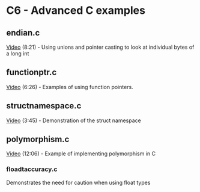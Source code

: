 # C6 - Advanced C examples

## endian.c

[Video](https://youtu.be/3u1r-Pze1D0) (8:21) - Using unions and pointer casting to look at individual bytes of a long int

## functionptr.c

[Video](https://youtu.be/y2ax-WwTxKY) (6:26) - Examples of using function pointers.

## structnamespace.c

[Video](https://youtu.be/iO9v9K7TRF0) (3:45) - Demonstration of the struct namespace

## polymorphism.c

[Video](https://youtu.be/i62XHiEb7xA) (12:06) - Example of implementing polymorphism in C

### floadtaccuracy.c

Demonstrates the need for caution when using float types
